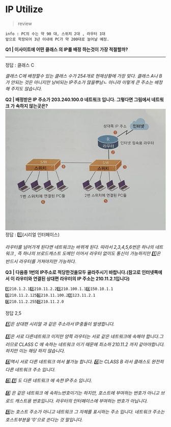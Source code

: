 # IP Utilize
>review
```
info : PC의 수는 약 90 대, 스위치 2대 , 라우터 1대 
앞으로 학장되어 3년 이내에 PC가 약 200대로 늘어날 예정.
```
**Q1 | 이사이트에 어떤 클래스 의 IP를 배정 하는것이 가장 적절할까?**
***
정답 : 클래스 C

*클래스 C에 배정할수 있는 클래스 수가 254개로 현재상황에 가장 맞다. 클래스 A나 B가 안되는 것은 아니지만 낭비되는 IP주소가 많을뿌남ㄴ 아니라 이렇게 큰 주소는 배정해 주지도 않습니다.*

**Q2 | 배정받은 IP 주소가 203.240.100.0 네트워크 입니다. 그렇다면 그림에서 네트워크 가 속하지 않는곳은?**
![ex_screenshot](/images/screenshot.jpg)
정답 : 1️⃣(시리얼 인터페이스)

*라우터를 넘어가게 된다면 네트워크는 바뀌게 된다. 따라서 2,3,4,5,6번은 하나의 네트워크 , 즉 하나의 브로드캐스트 도메인 이어서 라우터 없이도 통신이 가능하지만 1️⃣은 반드시 라우터를 거쳐야지만 가능하다.*

**Q3 | 다음중 1번의 IP주소로 적당한것을모두 골라주시기 바랍니다.(참고로 인터넷쪽에서 이 라우터와 연결된 상대편 라우터의 IP 주소는 210.11.2.1입니다)**
```
1️⃣210.1.2.12️⃣210.11.2.23️⃣210.100.1.14️⃣150.10.1.1
5️⃣210.11.2.1256️⃣210.11.100.27️⃣123.11.2.1
8️⃣210.11.2.2559️⃣210.11.2.0
```
정답 2,5

*1️⃣은 상대편 시리얼 과 같은 주소라서 IP충돌이 발생합니다.*

*3️⃣은 서로 다른네트워크 이지만 양쪽 라우터는 서로 같은 네트워크에 속해야 합니다.그러므로 CLASS C 에 속하는 네트워크 이기 때문에 최소하 210.11.2 까지 같아야합니다. 하지만 이는 해당 하지 않습니다.*

*4️⃣역시 서로 다른 네트워크 여서 불가능 합니다. 4️⃣는 CLASS B 라서 클래스도 완전히 다른 네트워크 주소 입니다.*

*6️⃣,7️⃣ 도 다른 네트워크 에 속한 IP주소 입니다.*

*8️⃣ 은 같은 네트워크 에 속하느번호이기는 하지만, 호스트에 부여하는 번호가 아니고 브로드 캐스트용 번호입니다. 라우터의 인터페이스에 부여하는 번호가 아닙니다.*

*9️⃣는 호스트 주소가 아니고 네트워크 그 자체를 표시하는 주소 입니다. 네트워크 주소는 호스트부분을 '0'으로 쓴다는 것 말입니다.*

